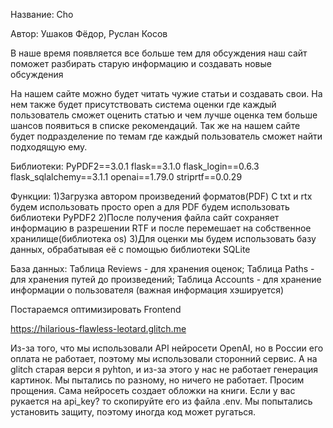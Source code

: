 Название: Cho

Автор: Ушаков Фёдор, Руслан Косов

В наше время появляется все больше тем для обсуждения наш сайт поможет разбирать старую информацию и создавать новые обсуждения

На нашем сайте можно будет читать чужие статьи и создавать свои. На нем также будет присутствовать система оценки где каждый пользователь сможет оценить статью и чем лучше оценка тем больше шансов появиться в списке рекомендаций. Так же на нашем сайте будет подразделение по темам где каждый пользователь сможет найти подходящую ему.

Библиотеки:
PyPDF2==3.0.1
flask==3.1.0
flask_login==0.6.3
flask_sqlalchemy==3.1.1
openai==1.79.0
striprtf==0.0.29



Функции:
1)Загрузка автором произведений форматов(PDF)
C txt и rtx будем использовать просто open а для PDF будем использовать библиотеки PyPDF2
2)После получения файла сайт сохраняет информацию в разрешении RTF и после перемешает на собственное хранилище(библиотека os)
3)Для оценки мы будем использовать базу данных, обрабатывая её с помощью библиотеки SQLite

База данных:
	Таблица Reviews - для хранения оценок; 
	Таблица Paths - для хранения путей до произведений; 
	Таблица Accounts - для хранение информации о пользователя (важная 	информация хэшируется)

Постараемся оптимизировать Frontend 

https://hilarious-flawless-leotard.glitch.me

Из-за того, что мы использовали API нейросети OpenAI, но в России его оплата не работает, поэтому мы использовали сторонний сервис. А на glitch старая верси
я pyhton, и из-за этого у нас не работает генерация картинок. Мы пытались по разному, но ничего не работает. Просим прощения. Сама нейросеть создает обложки на книги. Если у вас рукается на api_key? то скопируйте его из файла .env. Мы попытались установить защиту, поэтому иногда код может ругаться.
